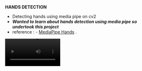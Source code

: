 **HANDS DETECTION**

- Detecting hands using media pipe on cv2
- ***Wanted to learn about hands detection using media pipe so undertook this project***
- reference :  - [MediaPipe Hands]( https://google.github.io/mediapipe/solutions/hands.html) .

<video src='https://youtu.be/RMGf6gN9JzA' width=180/>

![Points of interst]( https://github.com/akshxyjagtap/Data-Science/blob/main/Hand%20Tracking/images/hand_landmarks.png)

 
